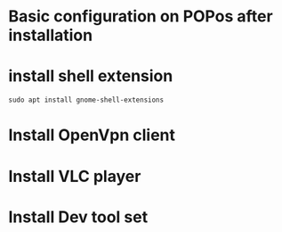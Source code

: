 # Basic configuration on POPos after installation

# install shell extension

    sudo apt install gnome-shell-extensions

# Install OpenVpn client

# Install VLC player

# Install Dev tool set
